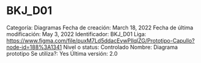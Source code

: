 # BKJ_D01

Categoría: Diagramas
Fecha de creación: March 18, 2022
Fecha de última modificación: May 3, 2022
Identificador: BKJ_D01
Liga: https://www.figma.com/file/puxM7Ld5ddacEvwPIlqlZG/Prototipo-Capullo?node-id=188%3A1341
Nivel o status: Controlado
Nombre: Diagrama prototipo
Se utiliza?: Yes
Última versión: 2.0